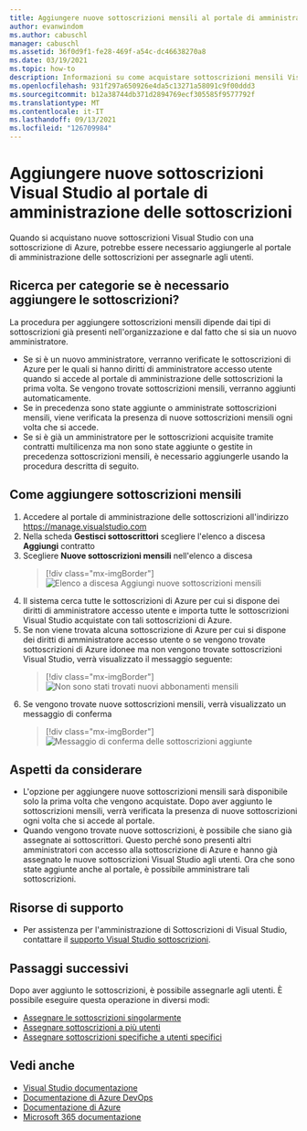 ```yaml
---
title: Aggiungere nuove sottoscrizioni mensili al portale di amministrazione delle sottoscrizioni | Microsoft Docs
author: evanwindom
ms.author: cabuschl
manager: cabuschl
ms.assetid: 36f0d9f1-fe28-469f-a54c-dc46638270a8
ms.date: 03/19/2021
ms.topic: how-to
description: Informazioni su come acquistare sottoscrizioni mensili Visual Studio al portale di amministrazione delle sottoscrizioni
ms.openlocfilehash: 931f297a650926e4da5c13271a58091c9f00ddd3
ms.sourcegitcommit: b12a38744db371d2894769ecf305585f9577792f
ms.translationtype: MT
ms.contentlocale: it-IT
ms.lasthandoff: 09/13/2021
ms.locfileid: "126709984"
---
```

# <a name="add-new-monthly-visual-studio-subscriptions-to-the-subscriptions-administration-portal"></a>Aggiungere nuove sottoscrizioni Visual Studio al portale di amministrazione delle sottoscrizioni
Quando si acquistano nuove sottoscrizioni Visual Studio con una sottoscrizione di Azure, potrebbe essere necessario aggiungerle al portale di amministrazione delle sottoscrizioni per assegnarle agli utenti.  

## <a name="how-do-i-know-if-i-need-to-add-my-subscriptions"></a>Ricerca per categorie se è necessario aggiungere le sottoscrizioni?
La procedura per aggiungere sottoscrizioni mensili dipende dai tipi di sottoscrizioni già presenti nell'organizzazione e dal fatto che si sia un nuovo amministratore.
- Se si è un nuovo amministratore, verranno verificate le sottoscrizioni di Azure per le quali si hanno diritti di amministratore accesso utente quando si accede al portale di amministrazione delle sottoscrizioni la prima volta.  Se vengono trovate sottoscrizioni mensili, verranno aggiunti automaticamente. 
- Se in precedenza sono state aggiunte o amministrate sottoscrizioni mensili, viene verificata la presenza di nuove sottoscrizioni mensili ogni volta che si accede. 
- Se si è già un amministratore per le sottoscrizioni acquisite tramite contratti multilicenza ma non sono state aggiunte o gestite in precedenza sottoscrizioni mensili, è necessario aggiungerle usando la procedura descritta di seguito.

## <a name="how-to-add-monthly-subscriptions"></a>Come aggiungere sottoscrizioni mensili
1. Accedere al portale di amministrazione delle sottoscrizioni all'indirizzo <https://manage.visualstudio.com>
1. Nella scheda **Gestisci sottoscrittori** scegliere l'elenco a discesa **Aggiungi** contratto 
1. Scegliere **Nuove sottoscrizioni mensili** nell'elenco a discesa
   > [!div class="mx-imgBorder"]
   > ![Elenco a discesa Aggiungi nuove sottoscrizioni mensili](_img/add-monthly-subs/add-subs-drop-down.png "Scegliere &quot;Aggiungi contratto&quot;, quindi &quot;Nuove sottoscrizioni mensili&quot;.")
1. Il sistema cerca tutte le sottoscrizioni di Azure per cui si dispone dei diritti di amministratore accesso utente e importa tutte le sottoscrizioni Visual Studio acquistate con tali sottoscrizioni di Azure.
1. Se non viene trovata alcuna sottoscrizione di Azure per cui si dispone dei diritti di amministratore accesso utente o se vengono trovate sottoscrizioni di Azure idonee ma non vengono trovate sottoscrizioni Visual Studio, verrà visualizzato il messaggio seguente:
   > [!div class="mx-imgBorder"]
   > ![Non sono stati trovati nuovi abbonamenti mensili](_img/add-monthly-subs/no-subs-found.png "Messaggio di errore che indica che non sono disponibili sottoscrizioni di Azure o Visual Studio disponibili.")
1. Se vengono trovate nuove sottoscrizioni mensili, verrà visualizzato un messaggio di conferma
   > [!div class="mx-imgBorder"]
   > ![Messaggio di conferma delle sottoscrizioni aggiunte](_img/add-monthly-subs/subs-added-confirmation.png "Verrà visualizzato un messaggio di conferma per visualizzare le sottoscrizioni aggiunte.")

## <a name="things-to-keep-in-mind"></a>Aspetti da considerare
- L'opzione per aggiungere nuove sottoscrizioni mensili sarà disponibile solo la prima volta che vengono acquistate.  Dopo aver aggiunto le sottoscrizioni mensili, verrà verificata la presenza di nuove sottoscrizioni ogni volta che si accede al portale. 
- Quando vengono trovate nuove sottoscrizioni, è possibile che siano già assegnate ai sottoscrittori.  Questo perché sono presenti altri amministratori con accesso alla sottoscrizione di Azure e hanno già assegnato le nuove sottoscrizioni Visual Studio agli utenti.  Ora che sono state aggiunte anche al portale, è possibile amministrare tali sottoscrizioni. 

## <a name="support-resources"></a>Risorse di supporto
- Per assistenza per l'amministrazione di Sottoscrizioni di Visual Studio, contattare il [supporto Visual Studio sottoscrizioni](https://aka.ms/vsadminhelp).

## <a name="next-steps"></a>Passaggi successivi
Dopo aver aggiunto le sottoscrizioni, è possibile assegnarle agli utenti.  È possibile eseguire questa operazione in diversi modi:
- [Assegnare le sottoscrizioni singolarmente](assign-license.md)
- [Assegnare sottoscrizioni a più utenti](assign-license-bulk.md)
- [Assegnare sottoscrizioni specifiche a utenti specifici](assign-guid.md)

## <a name="see-also"></a>Vedi anche
- [Visual Studio documentazione](/visualstudio/)
- [Documentazione di Azure DevOps](/azure/devops/)
- [Documentazione di Azure](/azure/)
- [Microsoft 365 documentazione](/microsoft-365/)